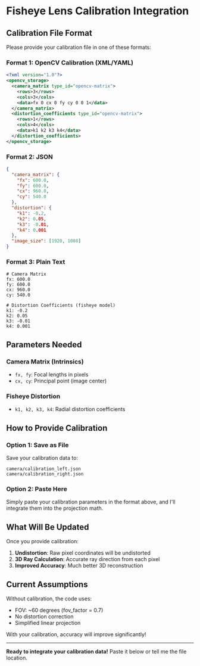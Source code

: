 # Fisheye Lens Calibration Integration

## Calibration File Format

Please provide your calibration file in one of these formats:

### Format 1: OpenCV Calibration (XML/YAML)
```xml
<?xml version="1.0"?>
<opencv_storage>
  <camera_matrix type_id="opencv-matrix">
    <rows>3</rows>
    <cols>3</cols>
    <data>fx 0 cx 0 fy cy 0 0 1</data>
  </camera_matrix>
  <distortion_coefficients type_id="opencv-matrix">
    <rows>1</rows>
    <cols>4</cols>
    <data>k1 k2 k3 k4</data>
  </distortion_coefficients>
</opencv_storage>
```

### Format 2: JSON
```json
{
  "camera_matrix": {
    "fx": 600.0,
    "fy": 600.0,
    "cx": 960.0,
    "cy": 540.0
  },
  "distortion": {
    "k1": -0.2,
    "k2": 0.05,
    "k3": -0.01,
    "k4": 0.001
  },
  "image_size": [1920, 1080]
}
```

### Format 3: Plain Text
```
# Camera Matrix
fx: 600.0
fy: 600.0
cx: 960.0
cy: 540.0

# Distortion Coefficients (fisheye model)
k1: -0.2
k2: 0.05
k3: -0.01
k4: 0.001
```

## Parameters Needed

### Camera Matrix (Intrinsics)
- `fx, fy`: Focal lengths in pixels
- `cx, cy`: Principal point (image center)

### Fisheye Distortion
- `k1, k2, k3, k4`: Radial distortion coefficients

## How to Provide Calibration

### Option 1: Save as File
Save your calibration data to:
```
camera/calibration_left.json
camera/calibration_right.json
```

### Option 2: Paste Here
Simply paste your calibration parameters in the format above,
and I'll integrate them into the projection math.

## What Will Be Updated

Once you provide calibration:

1. **Undistortion**: Raw pixel coordinates will be undistorted
2. **3D Ray Calculation**: Accurate ray direction from each pixel
3. **Improved Accuracy**: Much better 3D reconstruction

## Current Assumptions

Without calibration, the code uses:
- FOV: ~60 degrees (fov_factor = 0.7)
- No distortion correction
- Simplified linear projection

With your calibration, accuracy will improve significantly!

---

**Ready to integrate your calibration data!**
Paste it below or tell me the file location.



